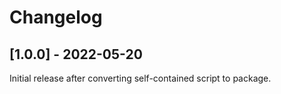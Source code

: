 # Changelog

## [1.0.0] - 2022-05-20

Initial release after converting self-contained script to package.
